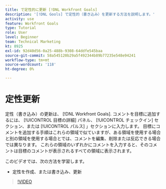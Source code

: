 ```yaml
---
title: で定性的に更新 [!DNL Workfront Goals]
description: '[!DNL Gools] で定性的（書き込み）を更新する方法を説明します。'
activity: use
feature: Workfront Goals
type: Tutorial
role: User
level: Beginner
team: Technical Marketing
kt: 8925
exl-id: 92d40d56-0a25-488b-9308-64ddfe545baa
source-git-commit: 58a545120b29a5f492344b89b77235e548e94241
workflow-type: tm+mt
source-wordcount: '118'
ht-degree: 0%

---
```


# 定性更新

定性（書き込み）の更新は、 [!DNL Workfront Goals]. コメントを目標に追加するには、 [!UICONTROL 目標の詳細] パネル、 [!UICONTROL チェックイン] セクション、または [!UICONTROL パルス] 」セクションに入力します。 目標にコメントを追加する手順はこれらの領域で似ていますが、ある領域を使用する場合と別の領域を使用する場合とでは、コメントを編集、削除または反応できる場合では異なります。 これらの領域のいずれかにコメントを入力すると、そのコメントは目標のコメントが表示されるすべての領域に表示されます。

このビデオでは、次の方法を学習します。

* 定性を作成、または書き込み、更新

>[!VIDEO](https://video.tv.adobe.com/v/335197/?quality=12)
